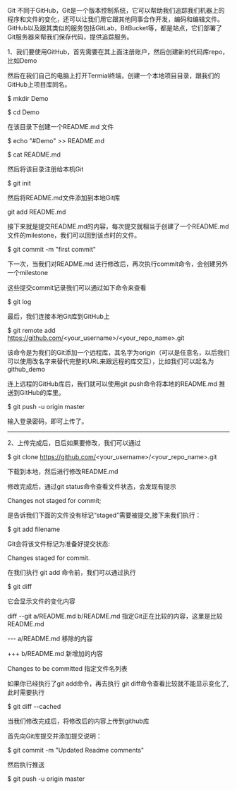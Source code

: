 

Git 不同于GitHub，Git是一个版本控制系统，它可以帮助我们追踪我们机器上的程序和文件的变化，还可以让我们用它跟其他同事合作开发，编码和编辑文件。
GitHub以及跟其类似的服务包括GitLab，BitBucket等，都是站点，它们部署了Git服务器来帮我们保存代码，提供追踪服务。

1、我们要使用GitHub，首先需要在其上面注册账户，然后创建新的代码库repo，比如Demo

然后在我们自己的电脑上打开Termial终端，创建一个本地项目目录，跟我们的GitHub上项目库同名。

$ mkdir Demo

$ cd Demo

在该目录下创建一个README.md 文件

$ echo "#Demo" >> README.md

$ cat README.md

然后将该目录注册给本机Git 

$ git init

然后将README.md文件添加到本地Git库

git add README.md

接下来就是提交README.md的内容，每次提交就相当于创建了一个README.md文件的milestone，我们可以回到该点时的文件。

$ git commit -m "first commit" 

下一次，当我们对README.md 进行修改后，再次执行commit命令，会创建另外一个milestone

这些提交commit记录我们可以通过如下命令来查看

$ git log 


最后，我们连接本地Git库到GitHub上

$ git remote add <origin> https://github.com/<your_username>/<your_repo_name>.git

该命令是为我们的Git添加一个远程库，其名字为origin（可以是任意名，以后我们可以使用改名字来替代完整的URL来跟远程的库交互），比如我们可以起名为github_demo 

连上远程的GitHub库后，我们就可以使用git push命令将本地的README.md 推送到GitHub的库里。

$ git push -u origin master

输入登录密码，即可上传了。

--------------------------

2、上传完成后，日后如果要修改，我们可以通过 

$ git clone https://github.com/<your_username>/<your_repo_name>.git 

下载到本地，然后进行修改README.md

修改完成后，通过git status命令查看文件状态，会发现有提示

Changes not staged for commit;

是告诉我们下面的文件没有标记“staged”需要被提交,接下来我们执行：

$ git add filename 

Git会将该文件标记为准备好提交状态:

Changes staged for commit.

在我们执行 git add 命令前，我们可以通过执行

$ git diff 

它会显示文件的变化内容

diff --git a/README.md b/README.md 指定Git正在比较的内容，这里是比较README.md

--- a/README.md 移除的内容

+++ b/README.md 新增加的内容

Changes to be committed 指定文件名列表

如果你已经执行了git add命令，再去执行 git diff命令查看比较就不能显示变化了,此时需要执行 

$  git diff --cached

当我们修改完成后，将修改后的内容上传到github库

首先向Git库提交并添加提交说明：

$ git commit -m "Updated Readme comments"

然后执行推送

$ git push -u origin master 


